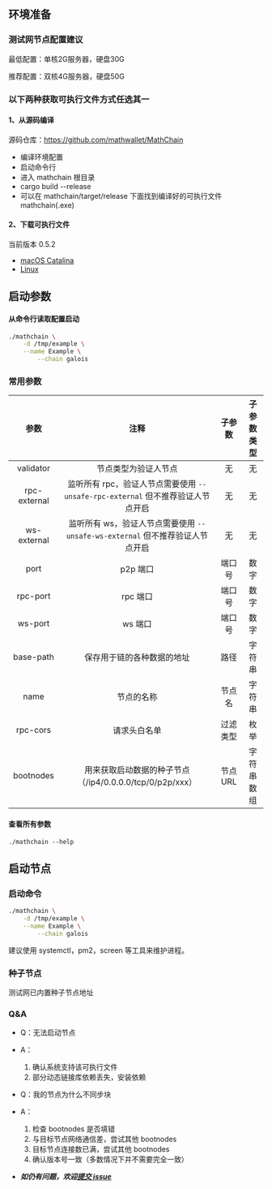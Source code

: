 ## 环境准备

### 测试网节点配置建议
最低配置：单核2G服务器，硬盘30G

推荐配置：双核4G服务器，硬盘50G

### 以下两种获取可执行文件方式任选其一

#### 1、从源码编译
源码仓库：https://github.com/mathwallet/MathChain

- 编译环境配置
- 启动命令行
- 进入 mathchain 根目录
- cargo build --release
- 可以在 mathchain/target/release 下面找到编译好的可执行文件 mathchain(.exe)

#### 2、下载可执行文件
当前版本 0.5.2

- [macOS Catalina](https://github.com/mathwallet/MathChain/releases/download/0.5.2/mathchain-0.5.2-x86_64-apple-darwin.tar.bz2)
- [Linux](https://github.com/mathwallet/MathChain/releases/download/0.5.2/mathchain-0.5.2-x86_64-linux-gnu-glibc-2.17-llvm-3.8.tar.bz2)

## 启动参数

#### 从命令行读取配置启动

```sh
./mathchain \
	-d /tmp/example \
	--name Example \
    	--chain galois
```

### 常用参数

|     参数     |                                      注释                                       |  子参数  | 子参数类型 |
| :----------: | :-----------------------------------------------------------------------------: | :------: | :--------: |
|  validator   |                              节点类型为验证人节点                               |    无    |     无     |
| rpc-external | 监听所有 rpc，验证人节点需要使用 `--unsafe-rpc-external` 但不推荐验证人节点开启 |    无    |     无     |
| ws-external  |  监听所有 ws，验证人节点需要使用 `--unsafe-ws-external` 但不推荐验证人节点开启  |    无    |     无     |
|     port     |                                    p2p 端口                                     |  端口号  |    数字    |
|   rpc-port   |                                    rpc 端口                                     |  端口号  |    数字    |
|   ws-port    |                                     ws 端口                                     |  端口号  |    数字    |
|  base-path   |                           保存用于链的各种数据的地址                            |   路径   |   字符串   |
|     name     |                                   节点的名称                                    |  节点名  |   字符串   |
|   rpc-cors   |                                  请求头白名单                                   | 过滤类型 |    枚举    |
|  bootnodes   |            用来获取启动数据的种子节点（/ip4/0.0.0.0/tcp/0/p2p/xxx）             | 节点 URL | 字符串数组 |

#### 查看所有参数

```
./mathchain --help
```

## 启动节点

### 启动命令

```sh
./mathchain \
	-d /tmp/example \
	--name Example \
    	--chain galois
```

建议使用 systemctl，pm2，screen 等工具来维护进程。

### 种子节点

测试网已内置种子节点地址

### Q&A

- Q：无法启动节点
- A：
	1. 确认系统支持该可执行文件
	1. 部分动态链接库依赖丢失，安装依赖

- Q：我的节点为什么不同步块
- A：
	1. 检查 bootnodes 是否填错
	1. 与目标节点网络通信差，尝试其他 bootnodes
	1. 目标节点连接数已满，尝试其他 bootnodes
	1. 确认版本号一致（多数情况下并不需要完全一致）

- ***如仍有问题，欢迎[提交 issue]("https://github.com/mathwallet/MathChain/issues/new")***
